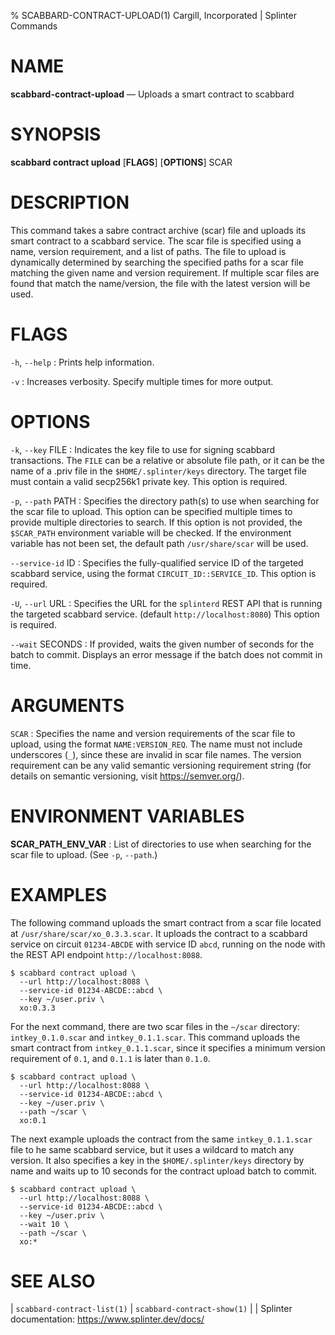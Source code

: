 % SCABBARD-CONTRACT-UPLOAD(1) Cargill, Incorporated | Splinter Commands
<!--
  Copyright 2018-2020 Cargill Incorporated

  Licensed under the Apache License, Version 2.0 (the "License");
  you may not use this file except in compliance with the License.
  You may obtain a copy of the License at

      http://www.apache.org/licenses/LICENSE-2.0

  Unless required by applicable law or agreed to in writing, software
  distributed under the License is distributed on an "AS IS" BASIS,
  WITHOUT WARRANTIES OR CONDITIONS OF ANY KIND, either express or implied.
  See the License for the specific language governing permissions and
  limitations under the License.
-->

NAME
====

**scabbard-contract-upload** — Uploads a smart contract to scabbard

SYNOPSIS
========

**scabbard contract upload** \[**FLAGS**\] \[**OPTIONS**\] SCAR

DESCRIPTION
===========
This command takes a sabre contract archive (scar) file and uploads its smart
contract to a scabbard service. The scar file is specified using a name, version
requirement, and a list of paths. The file to upload is dynamically determined
by searching the specified paths for a scar file matching the given name and
version requirement. If multiple scar files are found that match the
name/version, the file with the latest version will be used.

FLAGS
=====
`-h`, `--help`
: Prints help information.

`-v`
: Increases verbosity. Specify multiple times for more output.

OPTIONS
=======
`-k`, `--key` FILE
: Indicates the key file to use for signing scabbard transactions. The `FILE`
  can be a relative or absolute file path, or it can be the name of a .priv file
  in the `$HOME/.splinter/keys` directory. The target file must contain a valid
  secp256k1 private key. This option is required.

`-p`, `--path` PATH
: Specifies the directory path(s) to use when searching for the scar file to
  upload. This option can be specified multiple times to provide multiple
  directories to search. If this option is not provided, the `$SCAR_PATH`
  environment variable will be checked. If the environment variable has not been
  set, the default path `/usr/share/scar` will be used.

`--service-id` ID
: Specifies the fully-qualified service ID of the targeted scabbard service,
  using the format `CIRCUIT_ID::SERVICE_ID`. This option is required.

`-U`, `--url` URL
: Specifies the URL for the `splinterd` REST API that is running the targeted
  scabbard service. (default `http://localhost:8080`) This option is required.

`--wait` SECONDS
: If provided, waits the given number of seconds for the batch to commit.
  Displays an error message if the batch does not commit in time.

ARGUMENTS
=========
`SCAR`
: Specifies the name and version requirements of the scar file to upload, using
  the format `NAME:VERSION_REQ`. The name must not include underscores (`_`),
  since these are invalid in scar file names. The version requirement can be any
  valid semantic versioning requirement string (for details on semantic
  versioning, visit https://semver.org/).

ENVIRONMENT VARIABLES
=====================
**SCAR_PATH_ENV_VAR**
: List of directories to use when searching for the scar file to upload. (See
  `-p`, `--path`.)

EXAMPLES
========
The following command uploads the smart contract from a scar file located at
`/usr/share/scar/xo_0.3.3.scar`. It uploads the contract to a scabbard service
on circuit `01234-ABCDE` with service ID `abcd`, running on the node with the
REST API endpoint `http://localhost:8088`.

```
$ scabbard contract upload \
  --url http://localhost:8088 \
  --service-id 01234-ABCDE::abcd \
  --key ~/user.priv \
  xo:0.3.3
```

For the next command, there are two scar files in the `~/scar` directory:
`intkey_0.1.0.scar` and `intkey_0.1.1.scar`. This command uploads the smart
contract from `intkey_0.1.1.scar`, since it specifies a minimum version
requirement of `0.1`, and `0.1.1` is later than `0.1.0`.

```
$ scabbard contract upload \
  --url http://localhost:8088 \
  --service-id 01234-ABCDE::abcd \
  --key ~/user.priv \
  --path ~/scar \
  xo:0.1
```

The next example uploads the contract from the same `intkey_0.1.1.scar` file to
he same scabbard service, but it uses a wildcard to match any version. It also
specifies a key in the `$HOME/.splinter/keys` directory by name and waits up to
10 seconds for the contract upload batch to commit.

```
$ scabbard contract upload \
  --url http://localhost:8088 \
  --service-id 01234-ABCDE::abcd \
  --key ~/user.priv \
  --wait 10 \
  --path ~/scar \
  xo:*
```

SEE ALSO
========
| `scabbard-contract-list(1)`
| `scabbard-contract-show(1)`
|
| Splinter documentation: https://www.splinter.dev/docs/
